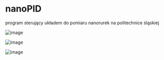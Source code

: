 # nanoPID
program sterujący układem do pomiaru nanorurek na politechnice śląskiej

![image](https://i.imgur.com/6xaQppW.jpeg)

![image](https://i.imgur.com/PllGhlT.png)

![image](https://i.imgur.com/zjbEBaA.png)
